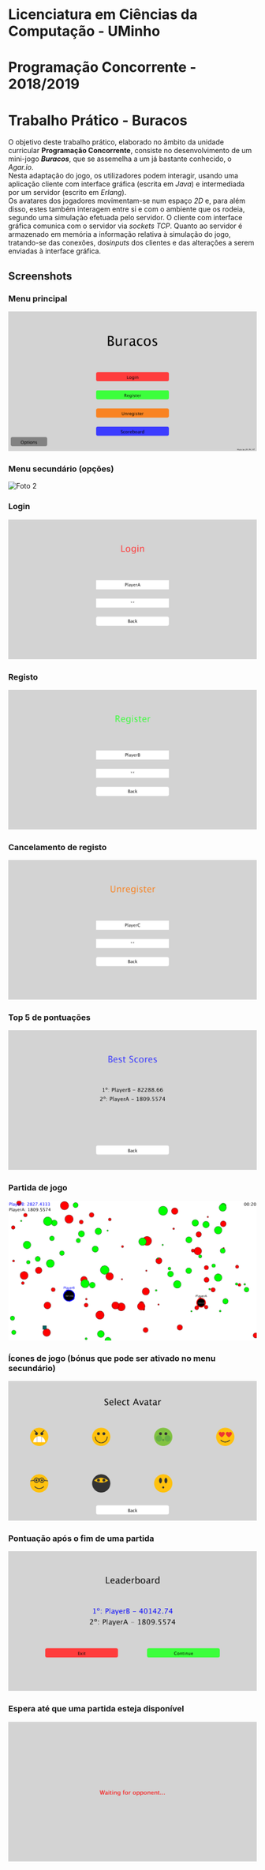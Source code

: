 # Licenciatura em Ciências da Computação - UMinho
# Programação Concorrente - 2018/2019
# Trabalho Prático - Buracos
O objetivo deste trabalho prático, elaborado no âmbito da unidade curricular **Programação Concorrente**, consiste no desenvolvimento de um mini-jogo ***Buracos***, que se assemelha a um já bastante conhecido, o *Agar.io*.  
Nesta adaptação do jogo, os utilizadores podem interagir, usando uma aplicação cliente com interface gráfica (escrita em *​Java*​) e intermediada por um servidor (escrito em *​Erlang*​).  
Os avatares dos jogadores movimentam-se num espaço​ *2D* e, para além disso, estes também interagem entre si e com o ambiente que os rodeia, segundo uma simulação efetuada pelo servidor. O cliente com interface gráfica comunica com o servidor via ​*sockets* *TCP*.​ Quanto ao servidor é armazenado em memória a informação relativa à simulação do jogo, tratando-se das conexões, dos ​*inputs* dos clientes e das alterações a serem enviadas à interface gráfica.

## Screenshots

### Menu principal
![Foto 1](https://github.com/Nelson198/PC/blob/master/Screenshots/Menu_Principal.png "Menu principal")  

### Menu secundário (opções)
![Foto 2](https://github.com/Nelson198/PC/blob/master/Screenshots/Menu_Secundário.png "Menu secundário")  

### Login
![Foto 3](https://github.com/Nelson198/PC/blob/master/Screenshots/Login.png "Login")  

### Registo
![Foto 4](https://github.com/Nelson198/PC/blob/master/Screenshots/Registo.png "Registo")  

### Cancelamento de registo
![Foto 5](https://github.com/Nelson198/PC/blob/master/Screenshots/Cancelamento%20de%20registo.png "Cancelamento de registo")  

### Top 5 de pontuações
![Foto 6](https://github.com/Nelson198/PC/blob/master/Screenshots/Top_5.png "Top 5 de pontuações")  

### Partida de jogo
![Foto 7](https://github.com/Nelson198/PC/blob/master/Screenshots/Partida.png "Partida de jogo")  

### Ícones de jogo (bónus que pode ser ativado no menu secundário)
![Foto 8](https://github.com/Nelson198/PC/blob/master/Screenshots/Ícones.png "Ícones de jogo")  

### Pontuação após o fim de uma partida
![Foto 9](https://github.com/Nelson198/PC/blob/master/Screenshots/Leaderboard.png "Pontuação após o fim de uma partida")  

### Espera até que uma partida esteja disponível
![Foto 10](https://github.com/Nelson198/PC/blob/master/Screenshots/Espera.png "Espera até que uma partida esteja disponível")